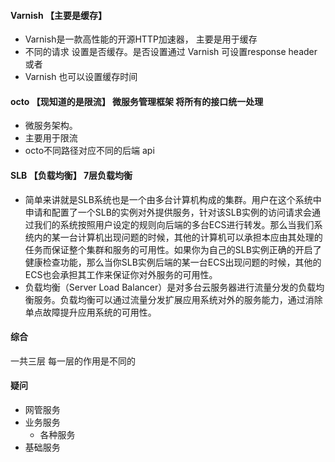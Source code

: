 #### Varnish 【主要是缓存】
- Varnish是一款高性能的开源HTTP加速器， 主要是用于缓存
- 不同的请求 设置是否缓存。是否设置通过 Varnish 可设置response header 或者
- Varnish 也可以设置缓存时间
####  octo 【现知道的是限流】  微服务管理框架 将所有的接口统一处理
- 微服务架构。
- 主要用于限流
- octo不同路径对应不同的后端 api

#### SLB 【负载均衡】 7层负载均衡
- 简单来讲就是SLB系统也是一个由多台计算机构成的集群。用户在这个系统中申请和配置了一个SLB的实例对外提供服务，针对该SLB实例的访问请求会通过我们的系统按照用户设定的规则向后端的多台ECS进行转发。那么当我们系统内的某一台计算机出现问题的时候，其他的计算机可以承担本应由其处理的任务而保证整个集群和服务的可用性。如果你为自己的SLB实例正确的开启了健康检查功能，那么当你SLB实例后端的某一台ECS出现问题的时候，其他的ECS也会承担其工作来保证你对外服务的可用性。
- 负载均衡（Server Load Balancer）是对多台云服务器进行流量分发的负载均衡服务。负载均衡可以通过流量分发扩展应用系统对外的服务能力，通过消除单点故障提升应用系统的可用性。


#### 综合
一共三层 每一层的作用是不同的 


#### 疑问
- 网管服务
- 业务服务  
  - 各种服务
- 基础服务